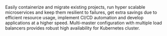 Easily containerize and migrate existing projects, run hyper scalable microservices and keep them resilient to failures, get extra savings due to efficient resource usage, implement CI/CD automation and develop applications at a higher speed.
Multi-master configuration with multiple load balancers provides robust high availability for Kubernetes cluster.
